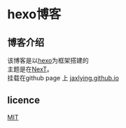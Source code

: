 # hexo博客

## 博客介绍
该博客是以[hexo](https://hexo.io)为框架搭建的   
主题是在[NexT](http://theme-next.iissnan.com/)。   
挂载在github page 上 [jaxlying.github.io](http://jaxlying.github.io)    
## licence
[MIT](/LICENCE.md)
